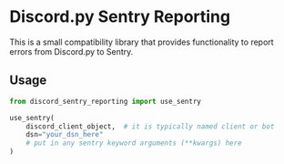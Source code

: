 # Discord.py Sentry Reporting

This is a small compatibility library that provides functionality to report errors from Discord.py to Sentry.

## Usage

```python
from discord_sentry_reporting import use_sentry

use_sentry(
    discord_client_object,  # it is typically named client or bot
    dsn="your_dsn_here"
    # put in any sentry keyword arguments (**kwargs) here
)
```
